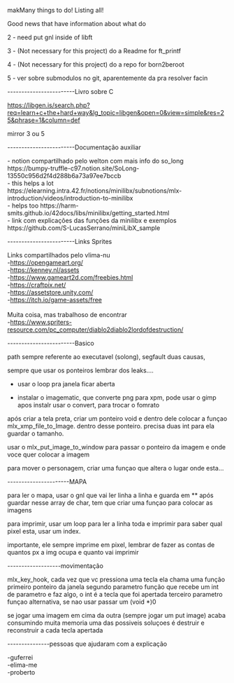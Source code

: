 makMany things to do! Listing all!

Good news that have information about what do

2 - need put gnl inside of libft

3 - (Not necessary for this project) do a Readme for ft_printf

4 - (Not necessary for this project) do a repo for born2beroot

5 - ver sobre submodulos no git, aparentemente da pra resolver facin

------------------------Livro sobre C

https://libgen.is/search.php?req=learn+c+the+hard+way&lg_topic=libgen&open=0&view=simple&res=25&phrase=1&column=def

mirror 3 ou 5

------------------------Documentação auxiliar
<p>
- notion compartilhado pelo welton com mais info do so_long https://bumpy-truffle-c97.notion.site/SoLong-13550c956d2f4d288b6a73a97ee7bccb <br>
- this helps a lot https://elearning.intra.42.fr/notions/minilibx/subnotions/mlx-introduction/videos/introduction-to-minilibx <br>
- helps too https://harm-smits.github.io/42docs/libs/minilibx/getting_started.html <br>
- link com explicações das funções da minilibx e exemplos https://github.com/S-LucasSerrano/miniLibX_sample <br>
</p>

------------------------Links Sprites

Links compartilhados pelo vlima-nu<br>
-https://opengameart.org/<br>
-https://kenney.nl/assets<br>
-https://www.gameart2d.com/freebies.html<br>
-https://craftpix.net/<br>
-https://assetstore.unity.com/<br>
-https://itch.io/game-assets/free<br>
<br>
Muita coisa, mas trabalhoso de encontrar<br>
-https://www.spriters-resource.com/pc_computer/diablo2diablo2lordofdestruction/
<br>

------------------------Basico
<p>path sempre referente ao executavel (solong), segfault duas causas, 

sempre que usar os ponteiros lembrar dos leaks....

- usar o loop pra janela ficar aberta

- instalar o imagematic, que converte png para xpm, pode usar o gimp
	apos instalr usar o convert, para trocar o fomrato

após criar a tela preta, criar um ponteiro void e dentro dele colocar a funçao mlx_xmp_file_to_Image.
	dentro desse ponteiro. precisa duas int para ela guardar o tamanho.

usar o mlx_put_image_to_window  para passar o ponteiro da imagem e onde voce quer colocar a imagem

para mover o personagem, criar uma funçao que altera o lugar onde esta...
</p>


----------------------MAPA
<p>para ler o mapa, usar o gnl que vai ler linha a linha e guarda em **
após guardar nesse array de char, tem que criar uma funçao para colocar as imagens

para imprimir, usar um loop para ler a linha toda e imprimir
para saber qual pixel esta, usar um index.

importante, ele sempre imprime em pixel, lembrar de fazer as contas de quantos px a img ocupa
	e quanto vai imprimir

</p>


-------------------movimentação
<p>mlx_key_hook, cada vez que vc pressiona uma tecla ela chama uma função
	primeiro ponteiro da janela 
	segundo parametro função que recebe um int de parametro e faz algo, o int é a tecla que foi apertada
	terceiro parametro funçao alternativa, se nao usar passar um (void *)0

se jogar uma imagem em cima da outra (sempre jogar um put image) acaba consumindo muita memoria
	uma das possiveis soluçoes é destruir e reconstruir a cada tecla apertada

</p>



---------------pessoas que ajudaram com a explicação
<p>
-guferrei <br>
-elima-me <br>
-proberto <br>

</p>


<!-- 

Testar essas assets

https://assetstore.unity.com/packages/2d/characters/pixel-adventure-1-155360#content 

-->

